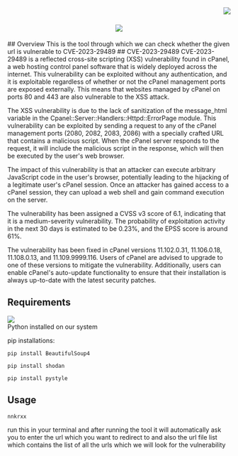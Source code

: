 <img align="right" src="https://visitor-badge.laobi.icu/badge?page_id=Rnaveennithyakalyan.nnkrxx" />
<h1 align="center">
    <img src="https://readme-typing-svg.herokuapp.com/?font=Righteous&size=35&center=true&vCenter=true&width=500&height=70&duration=4000&lines=nnkrxx;" />
</h1>
## Overview
This is the tool through which we can check whether the given url is vulnerable to CVE-2023-29489
## CVE-2023-29489
CVE-2023-29489 is a reflected cross-site scripting (XSS) vulnerability found in cPanel, a web hosting control panel software that is widely deployed across the internet. This vulnerability can be exploited without any authentication, and it is exploitable regardless of whether or not the cPanel management ports are exposed externally. This means that websites managed by cPanel on ports 80 and 443 are also vulnerable to the XSS attack.

The XSS vulnerability is due to the lack of sanitization of the message_html variable in the Cpanel::Server::Handlers::Httpd::ErrorPage module. This vulnerability can be exploited by sending a request to any of the cPanel management ports (2080, 2082, 2083, 2086) with a specially crafted URL that contains a malicious script. When the cPanel server responds to the request, it will include the malicious script in the response, which will then be executed by the user's web browser.

The impact of this vulnerability is that an attacker can execute arbitrary JavaScript code in the user's browser, potentially leading to the hijacking of a legitimate user's cPanel session. Once an attacker has gained access to a cPanel session, they can upload a web shell and gain command execution on the server.

The vulnerability has been assigned a CVSS v3 score of 6.1, indicating that it is a medium-severity vulnerability. The probability of exploitation activity in the next 30 days is estimated to be 0.23%, and the EPSS score is around 61%.

The vulnerability has been fixed in cPanel versions 11.102.0.31, 11.106.0.18, 11.108.0.13, and 11.109.9999.116. Users of cPanel are advised to upgrade to one of these versions to mitigate the vulnerability. Additionally, users can enable cPanel's auto-update functionality to ensure that their installation is always up-to-date with the latest security patches.

## Requirements
<div align="left">
    <a href="https://skillicons.dev">
        <img src="https://skillicons.dev/icons?i=python" />
    </a>
</div>    
Python installed on our system


pip installations:

````
pip install BeautifulSoup4
````
````
pip install shodan
````
````
pip install pystyle
````
## Usage
````
nnkrxx
````
run this in your terminal and after running the tool it will automatically ask you to enter the url which you want to redirect to and also the url file list which contains the list of all the urls which we will look for the vulnerability






 
